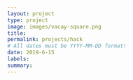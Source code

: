 ```yaml
---
layout: project
type: project
image: images/vacay-square.png
title: 
permalink: projects/hack
# All dates must be YYYY-MM-DD format!
date: 2019-6-15
labels:
summary: 
---
```



